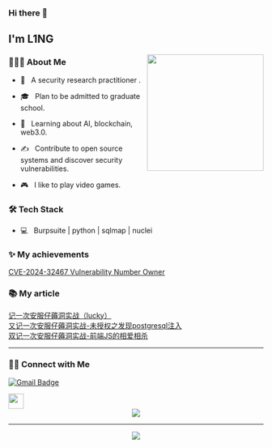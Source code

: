### Hi there 👋<h2> I'm L1NG</h2>

<img align='right' src="https://media.giphy.com/media/Cmr1OMJ2FN0B2/giphy.gif" width="230">

<h3> 👨🏻‍💻 About Me </h3>



- 🤔 &nbsp; A security research practitioner .

- 🎓 &nbsp; Plan to be admitted to graduate school.

- 🌱 &nbsp; Learning about AI, blockchain, web3.0.

- ✍️ &nbsp; Contribute to open source systems and discover security vulnerabilities.

- 🎮 &nbsp; I like to play video games.



<h3>🛠 Tech Stack</h3>



- 💻 &nbsp; Burpsuite | python | sqlmap | nuclei


<h3> ✨ My achievements </h3>

[CVE-2024-32467 Vulnerability Number Owner](https://github.com/metersphere/metersphere/security/advisories/GHSA-7499-q88f-mxqp)


<h3> 📚 My article </h3>

[记一次安服仔薅洞实战（lucky）](https://forum.butian.net/share/404)<br>
[又记一次安服仔薅洞实战-未授权之发现postgresql注入](https://forum.butian.net/share/1344)<br>
[双记一次安服仔薅洞实战-前端JS的相爱相杀](https://forum.butian.net/share/1441)<br>
<!--

- 🌐 &nbsp; HTML | CSS | JavaScript | Bootstrap | ReactJS

- 🛢 &nbsp; MySQL | MongoDB

- 🔧 &nbsp; Git | Markdown | Selenium | Tidyverse

- 🖥 &nbsp; Illustrator| Photoshop | InDesign


<h3>🛠 To Learn</h3>

- 🔧 &nbsp; web3.0 | blockchain | AI 

-->

<hr>

<!--
[![Shivam's GitHub Stats](https://github-readme-stats.vercel.app/api?username=shivam0110&show_icons=true)](https://github.com/shivam0110)

<br/>

<br/>

<img src="https://github.com/nirala69/nirala69/blob/master/70804f7e25b11f29db904f2fa7b4cd9d.gif" width="350" align='right'>

![Top Langs](https://github-readme-stats.vercel.app/api/top-langs/?username=shivam0110&show_icons=true)

<br><br>
-->


<h3> 🤝🏻 Connect with Me </h3>

<p align="center">

  [![Gmail Badge](https://img.shields.io/badge/383417532@qq.com-c14438?style=flat&logo=Gmail&logoColor=white&link=mailto:383417532@qq.com)](mailto:383417532@qq.com)

  <img src="https://media.giphy.com/media/dxn6fRlTIShoeBr69N/giphy.gif" width="30">
<div align="center"> <img src="https://readme-typing-svg.herokuapp.com/?lines=非淡泊无以明志,非宁静无以致远;书山有路勤为径,学海无涯苦作舟。;学而不思则罔,思而不学则殆;&center=true&font=Roboto&size=27" /></div>

<hr>

<div align="center"> <img src="https://github-readme-stats.vercel.app/api?username=L1NG0v0&show_icons=true&theme=tokyonight" /> </div>



